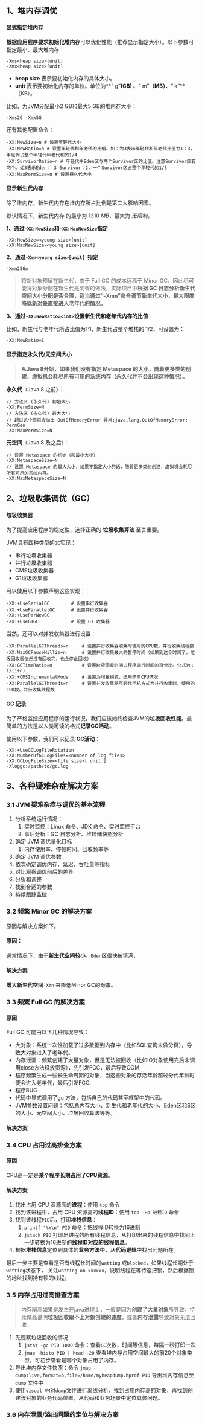 ## 1、堆内存调优

#### 显式指定堆内存

**根据应用程序要求初始化堆内存**可以优化性能（推荐显示指定大小）。以下参数可指定最小、最大堆内存：

```shell
-Xms<heap size>[unit] 
-Xmx<heap size>[unit]
```

- **heap size** 表示要初始化内存的具体大小。
- **unit** 表示要初始化内存的单位。单位为**“ g”**(GB) 、**“ m”**（MB）、**“ k”**（KB）。

比如，为JVM分配最小2 GB和最大5 GB的堆内存大小：

```shell
-Xms2G -Xmx5G
```

还有其他配置命令：

```shell
-XX:NewSize=n # 设置年轻代大小
-XX:NewRatio=n # 设置年轻代和年老代的比值。如：为3表示年轻代和年老代比值为1：3，年轻代占整个年轻代年老代和的1/4
-XX:SurvivorRatio=n # 年轻代中Eden区与两个Survivor区的比值。注意Survivor区有两个。如3表示Eden： 3 Survivor：2，一个Survivor区占整个年轻代的1/5
-XX:MaxPermSize=n # 设置持久代大小
```

#### 显示新生代内存

除了堆内存，新生代内存在堆内存所占比例是第二大影响因素。

默认情况下，新生代内存 的最小为 1310 *MB*，最大为 *无限制*。

**1、通过`-XX:NewSize`和`-XX:MaxNewSize`指定**

```shell
-XX:NewSize=<young size>[unit] 
-XX:MaxNewSize=<young size>[unit]
```

**2、通过`-Xmn<young size>[unit] `指定**

```shell
-Xmn256m
```

> 将新对象预留在新生代，由于 Full GC 的成本远高于 Minor GC，因此尽可能将对象分配在新生代是明智的做法，实际项目中**根据 GC 日志分析新生代空间大小分配是否合理，适当通过“-Xmn”命令调节新生代大小，最大限度降低新对象直接进入老年代的情况。**

**3、通过`-XX:NewRatio=<int>`设置新生代和老年代内存的比值**

比如，新生代与老年代所占比值为1:1，新生代占整个堆栈的 1/2，可设置为：

```shell
-XX:NewRatio=1
```

#### 显示指定永久代/元空间大小

> **从Java 8开始，如果我们没有指定 Metaspace 的大小，随着更多类的创建，虚拟机会耗尽所有可用的系统内存（永久代并不会出现这种情况）。**

**永久代**（Java 8 之前）：

```shell
// 方法区 (永久代) 初始大小
-XX:PermSize=N
// 方法区 (永久代) 最大大小
// 超过这个值将会抛出 OutOfMemoryError 异常:java.lang.OutOfMemoryError: PermGen
-XX:MaxPermSize=N 
```

**元空间**（Java 8 及之后）：

```shell
// 设置 Metaspace 的初始（和最小大小）
-XX:MetaspaceSize=N
// 设置 Metaspace 的最大大小，如果不指定大小的话，随着更多类的创建，虚拟机会耗尽所有可用的系统内存。
-XX:MaxMetaspaceSize=N
```

## 2、垃圾收集调优（GC）

#### 垃圾收集器

为了提高应用程序的稳定性，选择正确的 **垃圾收集算法** 至关重要。

JVM具有四种类型的`GC`实现：

- 串行垃圾收集器
- 并行垃圾收集器
- CMS垃圾收集器
- G1垃圾收集器

可以使用以下参数声明这些实现：

```shell
-XX:+UseSerialGC  		# 设置串行收集器
-XX:+UseParallelGC		# 设置并行收集器
-XX:+UseParNewGC		
-XX:+UseG1GC			# 设置 G1 收集器
```

当然，还可以对并发收集器进行设置：

```shell
-XX:ParallelGCThreads=n 	# 设置并行收集器收集时使用的CPU数。并行收集线程数
-XX:MaxGCPauseMillis=n 		# 设置并行收集最大的暂停时间（如果到这个时间了，垃圾回收器依然没有回收完，也会停止回收）
-XX:GCTimeRatio=n			# 设置垃圾回收时间占程序运行时间的百分比。公式为：1/(1+n)
-XX:+CMSIncrementalMode		# 设置为增量模式。适用于单CPU情况
-XX:ParallelGCThreads=n		# 设置并发收集器年轻代手机方式为并行收集时，使用的CPU数。并行收集线程数
```

#### GC 记录

为了严格监控应用程序的运行状况，我们应该始终检查JVM的**垃圾回收性能**。最简单的方法是以人类可读的格式**记录GC活动**。

使用以下参数，我们可以记录 **GC活动**：

```shell
-XX:+UseGCLogFileRotation 
-XX:NumberOfGCLogFiles=<number of log files> 
-XX:GCLogFileSize=<file size>[ unit ]
-Xloggc:/path/to/gc.log
```

## 3、各种疑难杂症解决方案

### 3.1 JVM 疑难杂症与调优的基本流程

1. 分析系统运行情况：
    1. 实时监控：Linux 命令、JDK 命令、实时监控平台
    2. 事后分析：GC 日志分析、堆转储快照分析
2. 确定 JVM 调优量化目标
    1. 内存使用率、停顿时间、回收频率等
3. 确定 JVM 调优参数
4. 依次确定调优内存、延迟、吞吐量等指标
5. 对比观察调优前后的差异
6. 分析和调整
7.  找到合适的参数
8. 持续跟踪监控

### 3.2 频繁 Minor GC 的解决方案

原因与解决方案如下。

#### 原因：

通常情况下，由于**新生代空间较小**，`Eden`区很快被填满，

#### 解决方案

**增大新生代空间**`-Xmn` 来降低Minor GC的频率。

### 3.3 频繁 Full GC 的解决方案

#### 原因

Full GC 可能由以下几种情况导致：

+ 大对象：系统一次性加载了过多数据到内存中（比如SQL查询未做分页），导致大对象进入了老年代。
+ 内存泄漏：频繁创建了大量对象，但是无法被回收（比如IO对象使用完后未调用close方法释放资源），先引发FGC，最后导致OOM.
+ 程序频繁生成一些长生命周期的对象，当这些对象的存活年龄超过分代年龄时便会进入老年代，最后引发FGC.
+ 程序BUG
+ 代码中显式调用了gc 方法，包括自己的代码甚至框架中的代码。
+ JVM参数设置问题：包括总内存大小、新生代和老年代的大小、Eden区和S区的大小、元空间大小、垃圾回收算法等等。

#### 解决方案







### 3.4 CPU 占用过高排查方案

#### 原因

CPU高一定是**某个程序长期占用了CPU资源**。

#### 解决方案

1. 找出占用 CPU 资源高的**进程**：使用 `top` 命令
2. 找到该进程中，占用 CPU 资源高的**线程ID**：使用 `top -Hp 进程ID` 命令
3. 找到该线程`PID`后，打印**堆栈信息**：
    1. `printf "%x\n" PID` 命令：把线程ID转换为16进制
    2. `jstack PID` 打印出进程的所有线程信息，从打印出来的线程信息中找到上一步转换为16进制的**线程ID对应的线程信息**。
4. 根据**堆栈信息**定位到具体的**业务方法**中，从**代码逻辑**中找出问题所在。

最后一步主要是查看是否有线程长时间的`watting` 或`blocked`，如果线程长期处于`watting`状态下， 关注`watting on xxxxxx`，说明线程在等待这把锁，然后根据锁的地址找到持有锁的线程。

### 3.5 内存占用过高排查方案

> 内存飚高如果是发生在java进程上，一般是因为**创建了大量对象**所导致，持续飚高说明**垃圾回收跟不上对象创建的速度**，或者**内存泄露**导致对象无法回收。

1. 先观察垃圾回收的情况：
    1. `jstat -gc PID 1000` 命令：查看`GC`次数，时间等信息，每隔一秒打印一次
    2. `jmap -histo PID | head -20` 查看堆内存占用空间最大的前20个对象类型，可初步查看是哪个对象占用了内存。
2. 导出堆内存文件快照：命令 `jmap -dump:live,format=b,file=/home/myheapdump.hprof PID` 导出堆内存信息至 `dump` 文件中
3. 使用`visual VM`对`dump`文件进行离线分析，找到占用内存高的对象，再找到创建该对象的业务代码位置，从代码和业务场景中定位具体问题。

### 3.6 内存泄露/溢出问题的定位与解决方案



